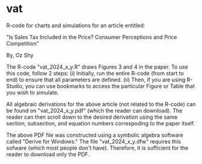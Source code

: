 # vat
R-code for charts and simulations for an article entitled:

"Is Sales Tax Included in the Price? Consumer Perceptions and Price Competition"

By, Oz Shy

The R-code "vat_2024_x_y.R" draws Figures 3 and 4 in the paper. To use this code, follow 2 steps: (i) Initially, run the entire R-code (from start to end) to ensure that all parameters are defined. (ii) Then, if you are using R-Studio, you can use bookmarks to access the particular Figure or Table that you wish to simulate.

All algebraic derivations for the above article (not related to the R-code) can be found on "vat_2024_x_y.pdf" (which the reader can download). The reader can then scroll down to the desired derivation using the same section, subsection, and equation numbers correspoding to the paper itself.

The above PDF file was constructed using a symbolic algebra software called "Derive for Windows." The file "vat_2024_x_y.dfw" requires this sofware (which most people don't have). Therefore, it is sufficient for the reader to download only the PDF.
